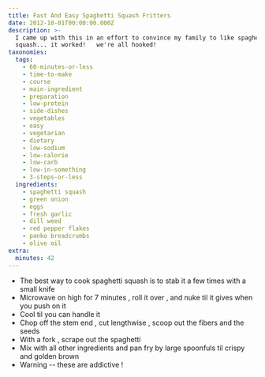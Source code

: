 ```yaml
---
title: Fast And Easy Spaghetti Squash Fritters
date: 2012-10-01T00:00:00.000Z
description: >-
  I came up with this in an effort to convince my family to like spaghetti
  squash... it worked!   we're all hooked!
taxonomies:
  tags:
    - 60-minutes-or-less
    - time-to-make
    - course
    - main-ingredient
    - preparation
    - low-protein
    - side-dishes
    - vegetables
    - easy
    - vegetarian
    - dietary
    - low-sodium
    - low-calorie
    - low-carb
    - low-in-something
    - 3-steps-or-less
  ingredients:
    - spaghetti squash
    - green onion
    - eggs
    - fresh garlic
    - dill weed
    - red pepper flakes
    - panko breadcrumbs
    - olive oil
extra:
  minutes: 42
---
```

 - The best way to cook spaghetti squash is to stab it a few times with a small knife
 - Microwave on high for 7 minutes , roll it over , and nuke til it gives when you push on it
 - Cool til you can handle it
 - Chop off the stem end , cut lengthwise , scoop out the fibers and the seeds
 - With a fork , scrape out the spaghetti
 - Mix with all other ingredients and pan fry by large spoonfuls til crispy and golden brown
 - Warning -- these are addictive !
